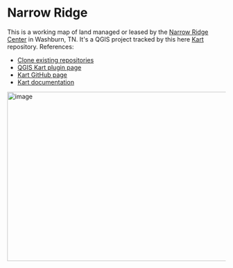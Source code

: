 # Narrow Ridge

This is a working map of land managed or leased by the [Narrow Ridge Center](https://narrowridge.org/) in Washburn, TN. It's a QGIS project tracked by this here [Kart](https://kartproject.org/) repository. 
References: 
- [Clone existing repositories](https://docs.kartproject.org/en/latest/pages/commands/kart_clone.html#clone-existing-repositories)
- [QGIS Kart plugin page](https://plugins.qgis.org/plugins/kart/)
- [Kart GitHub page](https://github.com/koordinates/kart)
- [Kart documentation](https://docs.kartproject.org/en/latest/)

<img width="522" height="391" alt="image" src="https://github.com/user-attachments/assets/a266f06c-1ee6-4d70-92f2-7c6c06596e1d" />
